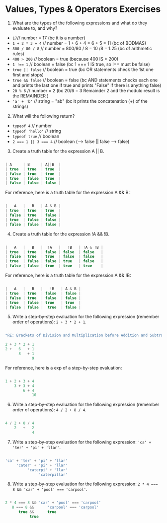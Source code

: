 # Values, Types & Operators Exercises

1. What are the types of the following expressions and what do they evaluate to, and why?
* `17`// number = 17
(bc it is a number)
* `1 + 2 * 3 + 4` // number = 1 + 6 + 4 = 6 + 5 = 11
(bc of BODMAS)
* `800 / 80 / 8` // number = 800/80 / 8  =  10 /8 = 1.25
(bc of arithmetic rules)
* `400 > 200` // boolean = true
(because 400 IS > 200)
* `1 !== 1` // boolean = false
(bc 1 === 1 IS true, so !== must be false)
* `true || false` // boolean = true
(bc OR statements check the 1st one first and stops)
* `true && false` // boolean = false
(bc AND statements checks each one and prints the last one if true and prints "False" if there is anything false)
* `20 % 6` // number = 2
(bc 20/6 = 3 Remainder 2 and the modulo result is the REMAINDER )
* `'a' + 'b'` // string = "ab"
(bc it prints the concatenation (+) of the strings)

2. What will the following return?
* `typeof 4` // number
*  `typeof 'hello'` // string
*  `typeof true` // boolean
* `2 === 1 || 3 === 4` // boolean (--> false || false --> false)

3. Create a truth table for the expression A || B.
``` js

| A     | B     | A||B  |
| true  | true  | true  |
| false | true  | true  |
| true  | false | true  |
| false | false | false |

```
For reference, here is a truth table for the expression A && B:

``` js

|   A   |   B   | A & B |
| true  | true  | true  |
| false | true  | false |
| true  | false | false |
| false | false | false |

```
4. Create a truth table for the expression !A && !B.
``` js

|   A   |   B   |  !A   |   !B   | !A & !B |
| true  | true  | false | false  | false   |
| false | true  | true  | false  | false   |
| true  | false | false | true   | false   |
| false | false | true  | true   | true    |

```
For reference, here is a truth table for the expression A && !B:

``` js

|   A   |   B   |   !B   | A & B |
| true  | true  | false  | false |
| false | true  | false  | false |
| true  | false | true   | true  |
| false | false |  true  | false |

```
5. Write a step-by-step evaluation for the following expression (remember order of operations): `2 + 3 * 2 + 1`.

```js

"RE: Brackets of Division and Multiplication before Addition and Subtraction (BODMAS)"

2 + 3 * 2 + 1     
2 +   6   + 1
      8   + 1
            9

```
  For reference, here is a exp of a step-by-step evaluation:
  ```js

  1 + 2 + 3 + 4
      3 + 3 + 4
          6 + 4
              10
  ```

 6. Write a step-by-step evaluation for the following expression (remember order of operations): `4 / 2 + 8 / 4`.

```js

4 / 2 + 8 / 4
    2   +   2
            4

```

 7. Write a step-by-step evaluation for the following expression: `'ca' + 'ter' + 'pi' + 'llar'`.

```js

'ca' + 'ter' + 'pi' + 'llar'
     'cater' + 'pi' + 'llar'
          'caterpi' + 'llar'
               'caterpillar'

```

 8. Write a step-by-step evaluation for the following expression: `2 * 4 === 8 && 'car' + 'pool' === 'carpool'`.

 ```js

2 * 4 === 8 && 'car' + 'pool' === 'carpool'
    8 === 8 &&      'carpool' === 'carpool'
       true &&      true
            true

 ```

